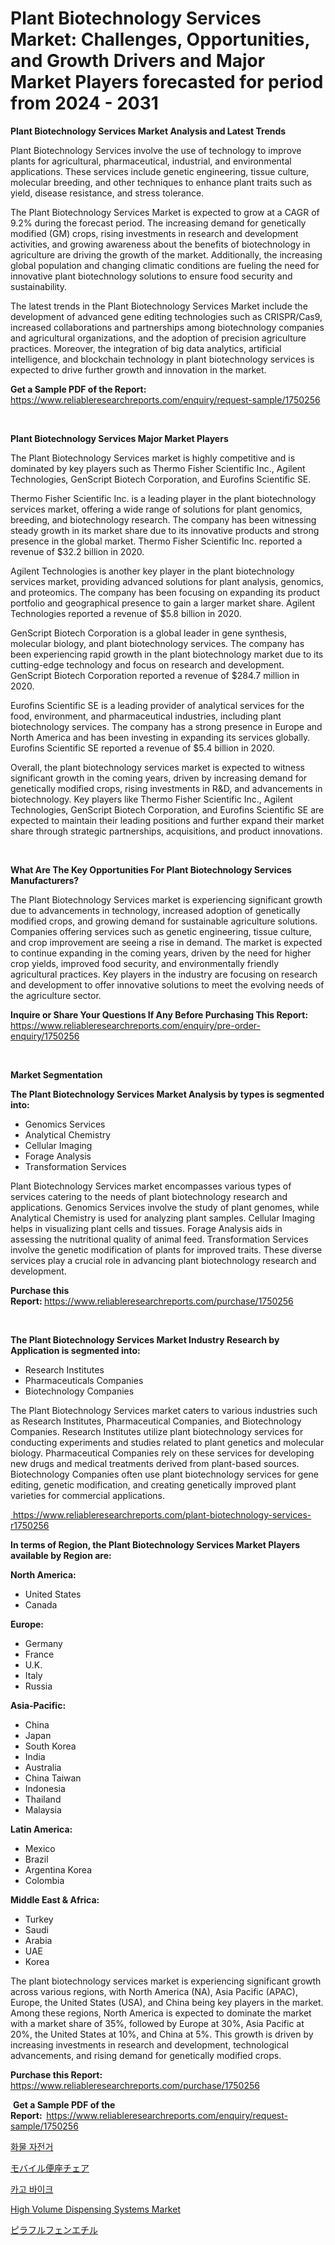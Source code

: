 <p><h1>Plant Biotechnology Services Market: Challenges, Opportunities, and Growth Drivers and Major Market Players forecasted for period from 2024 - 2031</h1></p><p><strong>Plant Biotechnology Services Market Analysis and Latest Trends</strong></p>
<p><p>Plant Biotechnology Services involve the use of technology to improve plants for agricultural, pharmaceutical, industrial, and environmental applications. These services include genetic engineering, tissue culture, molecular breeding, and other techniques to enhance plant traits such as yield, disease resistance, and stress tolerance.</p><p>The Plant Biotechnology Services Market is expected to grow at a CAGR of 9.2% during the forecast period. The increasing demand for genetically modified (GM) crops, rising investments in research and development activities, and growing awareness about the benefits of biotechnology in agriculture are driving the growth of the market. Additionally, the increasing global population and changing climatic conditions are fueling the need for innovative plant biotechnology solutions to ensure food security and sustainability.</p><p>The latest trends in the Plant Biotechnology Services Market include the development of advanced gene editing technologies such as CRISPR/Cas9, increased collaborations and partnerships among biotechnology companies and agricultural organizations, and the adoption of precision agriculture practices. Moreover, the integration of big data analytics, artificial intelligence, and blockchain technology in plant biotechnology services is expected to drive further growth and innovation in the market.</p></p>
<p><strong>Get a Sample PDF of the Report:&nbsp;</strong> <a href="https://www.reliableresearchreports.com/enquiry/request-sample/1750256">https://www.reliableresearchreports.com/enquiry/request-sample/1750256</a></p>
<p>&nbsp;</p>
<p><strong>Plant Biotechnology Services Major Market Players</strong></p>
<p><p>The Plant Biotechnology Services market is highly competitive and is dominated by key players such as Thermo Fisher Scientific Inc., Agilent Technologies, GenScript Biotech Corporation, and Eurofins Scientific SE.</p><p>Thermo Fisher Scientific Inc. is a leading player in the plant biotechnology services market, offering a wide range of solutions for plant genomics, breeding, and biotechnology research. The company has been witnessing steady growth in its market share due to its innovative products and strong presence in the global market. Thermo Fisher Scientific Inc. reported a revenue of $32.2 billion in 2020.</p><p>Agilent Technologies is another key player in the plant biotechnology services market, providing advanced solutions for plant analysis, genomics, and proteomics. The company has been focusing on expanding its product portfolio and geographical presence to gain a larger market share. Agilent Technologies reported a revenue of $5.8 billion in 2020.</p><p>GenScript Biotech Corporation is a global leader in gene synthesis, molecular biology, and plant biotechnology services. The company has been experiencing rapid growth in the plant biotechnology market due to its cutting-edge technology and focus on research and development. GenScript Biotech Corporation reported a revenue of $284.7 million in 2020.</p><p>Eurofins Scientific SE is a leading provider of analytical services for the food, environment, and pharmaceutical industries, including plant biotechnology services. The company has a strong presence in Europe and North America and has been investing in expanding its services globally. Eurofins Scientific SE reported a revenue of $5.4 billion in 2020.</p><p>Overall, the plant biotechnology services market is expected to witness significant growth in the coming years, driven by increasing demand for genetically modified crops, rising investments in R&D, and advancements in biotechnology. Key players like Thermo Fisher Scientific Inc., Agilent Technologies, GenScript Biotech Corporation, and Eurofins Scientific SE are expected to maintain their leading positions and further expand their market share through strategic partnerships, acquisitions, and product innovations.</p></p>
<p>&nbsp;</p>
<p><strong>What Are The Key Opportunities For Plant Biotechnology Services Manufacturers?</strong></p>
<p><p>The Plant Biotechnology Services market is experiencing significant growth due to advancements in technology, increased adoption of genetically modified crops, and growing demand for sustainable agriculture solutions. Companies offering services such as genetic engineering, tissue culture, and crop improvement are seeing a rise in demand. The market is expected to continue expanding in the coming years, driven by the need for higher crop yields, improved food security, and environmentally friendly agricultural practices. Key players in the industry are focusing on research and development to offer innovative solutions to meet the evolving needs of the agriculture sector.</p></p>
<p><strong>Inquire or Share Your Questions If Any Before Purchasing This Report:</strong> <a href="https://www.reliableresearchreports.com/enquiry/pre-order-enquiry/1750256">https://www.reliableresearchreports.com/enquiry/pre-order-enquiry/1750256</a></p>
<p>&nbsp;</p>
<p><strong>Market Segmentation</strong></p>
<p><strong>The Plant Biotechnology Services Market Analysis by types is segmented into:</strong></p>
<p><ul><li>Genomics Services</li><li>Analytical Chemistry</li><li>Cellular Imaging</li><li>Forage Analysis</li><li>Transformation Services</li></ul></p>
<p><p>Plant Biotechnology Services market encompasses various types of services catering to the needs of plant biotechnology research and applications. Genomics Services involve the study of plant genomes, while Analytical Chemistry is used for analyzing plant samples. Cellular Imaging helps in visualizing plant cells and tissues. Forage Analysis aids in assessing the nutritional quality of animal feed. Transformation Services involve the genetic modification of plants for improved traits. These diverse services play a crucial role in advancing plant biotechnology research and development.</p></p>
<p><strong>Purchase this Report:&nbsp;</strong><a href="https://www.reliableresearchreports.com/purchase/1750256">https://www.reliableresearchreports.com/purchase/1750256</a></p>
<p>&nbsp;</p>
<p><strong>The Plant Biotechnology Services Market Industry Research by Application is segmented into:</strong></p>
<p><ul><li>Research Institutes</li><li>Pharmaceuticals Companies</li><li>Biotechnology Companies</li></ul></p>
<p><p>The Plant Biotechnology Services market caters to various industries such as Research Institutes, Pharmaceutical Companies, and Biotechnology Companies. Research Institutes utilize plant biotechnology services for conducting experiments and studies related to plant genetics and molecular biology. Pharmaceutical Companies rely on these services for developing new drugs and medical treatments derived from plant-based sources. Biotechnology Companies often use plant biotechnology services for gene editing, genetic modification, and creating genetically improved plant varieties for commercial applications.</p></p>
<p><a href="https://www.reliableresearchreports.com/plant-biotechnology-services-r1750256">&nbsp;https://www.reliableresearchreports.com/plant-biotechnology-services-r1750256</a></p>
<p><strong>In terms of Region, the Plant Biotechnology Services Market Players available by Region are:</strong></p>
<p>
    <p> <strong> North America: </strong>
        <ul>
            <li>United States</li>
            <li>Canada</li>
        </ul>
        </p> 
    <p> <strong> Europe: </strong>
        <ul>
            <li>Germany</li>
            <li>France</li>
            <li>U.K.</li>
            <li>Italy</li>
            <li>Russia</li>
        </ul>
        </p> 
    <p> <strong> Asia-Pacific: </strong>
        <ul>
            <li>China</li>
            <li>Japan</li>
            <li>South Korea</li>
            <li>India</li>
            <li>Australia</li>
            <li>China Taiwan</li>
            <li>Indonesia</li>
            <li>Thailand</li>
            <li>Malaysia</li>
        </ul>
        </p> 
    <p> <strong> Latin America: </strong>
        <ul>
            <li>Mexico</li>
            <li>Brazil</li>
            <li>Argentina Korea</li>
            <li>Colombia</li>
        </ul>
        </p> 
    <p> <strong> Middle East & Africa: </strong>
        <ul>
            <li>Turkey</li>
            <li>Saudi</li>
            <li>Arabia</li>
            <li>UAE</li>
            <li>Korea</li>
        </ul>
    </p>
    </p>
<p><p>The plant biotechnology services market is experiencing significant growth across various regions, with North America (NA), Asia Pacific (APAC), Europe, the United States (USA), and China being key players in the market. Among these regions, North America is expected to dominate the market with a market share of 35%, followed by Europe at 30%, Asia Pacific at 20%, the United States at 10%, and China at 5%. This growth is driven by increasing investments in research and development, technological advancements, and rising demand for genetically modified crops.</p></p>
<p><strong>Purchase this Report: </strong><a href="https://www.reliableresearchreports.com/purchase/1750256">https://www.reliableresearchreports.com/purchase/1750256</a></p>
<p>&nbsp;<strong>Get a Sample PDF of the Report:&nbsp;&nbsp;</strong><a href="https://www.reliableresearchreports.com/enquiry/request-sample/1750256">https://www.reliableresearchreports.com/enquiry/request-sample/1750256</a></p>
<p><strong></strong></p>
<p><p><a href="https://github.com/GabrielBlanda5656/Market-Research-Report-List-1/blob/main/213889042665.md">화물 자전거</a></p><p><a href="https://github.com/andym141978/Market-Research-Report-List-1/blob/main/962867346798.md">モバイル便座チェア</a></p><p><a href="https://github.com/vsckjg50460/Market-Research-Report-List-2/blob/main/926046042664.md">카고 바이크</a></p><p><a href="https://github.com/Hazelklievgspy6vdcsmu106w/Market-Research-Report-List-2/blob/main/high-volume-dispensing-systems-market.md">High Volume Dispensing Systems Market</a></p><p><a href="https://github.com/EstelWisozk1/Market-Research-Report-List-1/blob/main/207397546797.md">ピラフルフェンエチル</a></p></p>